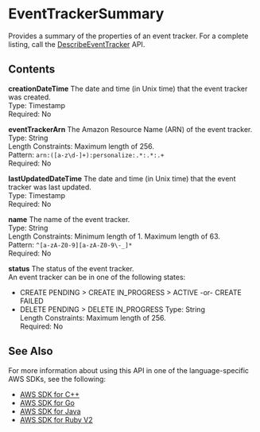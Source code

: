 # EventTrackerSummary<a name="API_EventTrackerSummary"></a>

Provides a summary of the properties of an event tracker\. For a complete listing, call the [DescribeEventTracker](API_DescribeEventTracker.md) API\.

## Contents<a name="API_EventTrackerSummary_Contents"></a>

 **creationDateTime**   <a name="personalize-Type-EventTrackerSummary-creationDateTime"></a>
The date and time \(in Unix time\) that the event tracker was created\.  
Type: Timestamp  
Required: No

 **eventTrackerArn**   <a name="personalize-Type-EventTrackerSummary-eventTrackerArn"></a>
The Amazon Resource Name \(ARN\) of the event tracker\.  
Type: String  
Length Constraints: Maximum length of 256\.  
Pattern: `arn:([a-z\d-]+):personalize:.*:.*:.+`   
Required: No

 **lastUpdatedDateTime**   <a name="personalize-Type-EventTrackerSummary-lastUpdatedDateTime"></a>
The date and time \(in Unix time\) that the event tracker was last updated\.  
Type: Timestamp  
Required: No

 **name**   <a name="personalize-Type-EventTrackerSummary-name"></a>
The name of the event tracker\.  
Type: String  
Length Constraints: Minimum length of 1\. Maximum length of 63\.  
Pattern: `^[a-zA-Z0-9][a-zA-Z0-9\-_]*`   
Required: No

 **status**   <a name="personalize-Type-EventTrackerSummary-status"></a>
The status of the event tracker\.  
An event tracker can be in one of the following states:  
+ CREATE PENDING > CREATE IN\_PROGRESS > ACTIVE \-or\- CREATE FAILED
+ DELETE PENDING > DELETE IN\_PROGRESS
Type: String  
Length Constraints: Maximum length of 256\.  
Required: No

## See Also<a name="API_EventTrackerSummary_SeeAlso"></a>

For more information about using this API in one of the language\-specific AWS SDKs, see the following:
+  [AWS SDK for C\+\+](https://docs.aws.amazon.com/goto/SdkForCpp/personalize-2018-05-22/EventTrackerSummary) 
+  [AWS SDK for Go](https://docs.aws.amazon.com/goto/SdkForGoV1/personalize-2018-05-22/EventTrackerSummary) 
+  [AWS SDK for Java](https://docs.aws.amazon.com/goto/SdkForJava/personalize-2018-05-22/EventTrackerSummary) 
+  [AWS SDK for Ruby V2](https://docs.aws.amazon.com/goto/SdkForRubyV2/personalize-2018-05-22/EventTrackerSummary) 